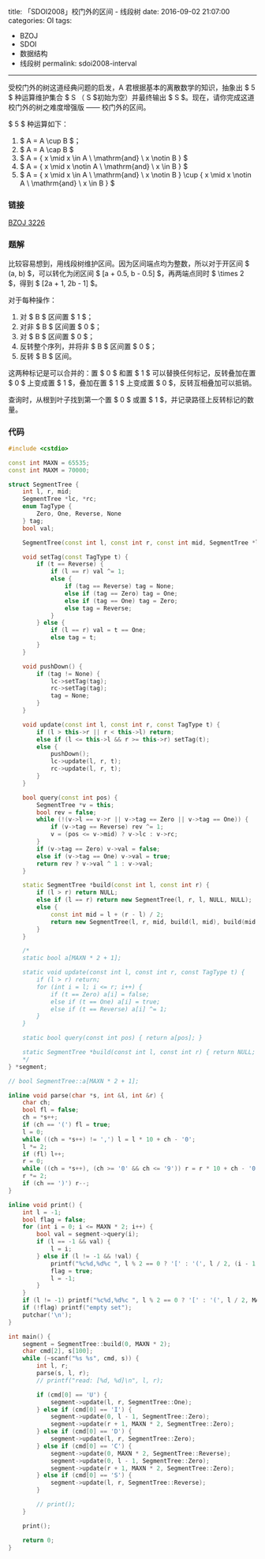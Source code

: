 title: 「SDOI2008」校门外的区间 - 线段树
date: 2016-09-02 21:07:00
categories: OI
tags:
  - BZOJ
  - SDOI
  - 数据结构
  - 线段树
permalink: sdoi2008-interval
---

受校门外的树这道经典问题的启发，A 君根据基本的离散数学的知识，抽象出 $ 5 $ 种运算维护集合 $ S $（$ S $初始为空）并最终输出 $ S $。现在，请你完成这道校门外的树之难度增强版 —— 校门外的区间。

$ 5 $ 种运算如下：

1. $ A = A \cup B $；
2. $ A = A \cap B $
3. $ A = \{ x \mid x \in A \ \mathrm{and} \ x \notin B \} $
4. $ A = \{ x \mid x \notin A \ \mathrm{and} \ x \in B \} $
5. $ A = \{ x \mid x \in A \ \mathrm{and} \ x \notin B \} \cup \{ x \mid x \notin A \ \mathrm{and} \ x \in B \} $

<!-- more -->

### 链接
[BZOJ 3226](http://www.lydsy.com/JudgeOnline/problem.php?id=3226)

### 题解
比较容易想到，用线段树维护区间。因为区间端点均为整数，所以对于开区间 $ (a, b) $，可以转化为闭区间 $ [a + 0.5, b - 0.5] $，再两端点同时 $ \times 2 $，得到 $ [2a + 1, 2b - 1] $。

对于每种操作：

1. 对 $ B $ 区间置 $ 1 $；
2. 对非 $ B $ 区间置 $ 0 $；
3. 对 $ B $ 区间置 $ 0 $；
4. 反转整个序列，并将非 $ B $ 区间置 $ 0 $；
5. 反转 $ B $ 区间。

这两种标记是可以合并的：置 $ 0 $ 和置 $ 1 $ 可以替换任何标记，反转叠加在置 $ 0 $ 上变成置 $ 1 $，叠加在置 $ 1 $ 上变成置 $ 0 $，反转互相叠加可以抵销。

查询时，从根到叶子找到第一个置 $ 0 $ 或置 $ 1 $，并记录路径上反转标记的数量。

### 代码
```c++
#include <cstdio>

const int MAXN = 65535;
const int MAXM = 70000;

struct SegmentTree {
	int l, r, mid;
	SegmentTree *lc, *rc;
	enum TagType {
		Zero, One, Reverse, None
	} tag;
	bool val;

	SegmentTree(const int l, const int r, const int mid, SegmentTree *lc, SegmentTree *rc) : l(l), r(r), mid(mid), lc(lc), rc(rc), tag(None), val(false) {}

	void setTag(const TagType t) {
		if (t == Reverse) {
			if (l == r) val ^= 1;
			else {
				if (tag == Reverse) tag = None;
				else if (tag == Zero) tag = One;
				else if (tag == One) tag = Zero;
				else tag = Reverse;
			}
		} else {
			if (l == r) val = t == One;
			else tag = t;
		}
	}

	void pushDown() {
		if (tag != None) {
			lc->setTag(tag);
			rc->setTag(tag);
			tag = None;
		}
	}

	void update(const int l, const int r, const TagType t) {
		if (l > this->r || r < this->l) return;
		else if (l <= this->l && r >= this->r) setTag(t);
		else {
			pushDown();
			lc->update(l, r, t);
			rc->update(l, r, t);
		}
	}

	bool query(const int pos) {
		SegmentTree *v = this;
		bool rev = false;
		while (!(v->l == v->r || v->tag == Zero || v->tag == One)) {
			if (v->tag == Reverse) rev ^= 1;
			v = (pos <= v->mid) ? v->lc : v->rc;
		}
		if (v->tag == Zero) v->val = false;
		else if (v->tag == One) v->val = true;
		return rev ? v->val ^ 1 : v->val;
	}

	static SegmentTree *build(const int l, const int r) {
		if (l > r) return NULL;
		else if (l == r) return new SegmentTree(l, r, l, NULL, NULL);
		else {
			const int mid = l + (r - l) / 2;
			return new SegmentTree(l, r, mid, build(l, mid), build(mid + 1, r));
		}
	}

	/*
	static bool a[MAXN * 2 + 1];

	static void update(const int l, const int r, const TagType t) {
		if (l > r) return;
		for (int i = l; i <= r; i++) {
			if (t == Zero) a[i] = false;
			else if (t == One) a[i] = true;
			else if (t == Reverse) a[i] ^= 1;
		}
	}

	static bool query(const int pos) { return a[pos]; }

	static SegmentTree *build(const int l, const int r) { return NULL; }
	*/
} *segment;

// bool SegmentTree::a[MAXN * 2 + 1];

inline void parse(char *s, int &l, int &r) {
	char ch;
	bool fl = false;
	ch = *s++;
	if (ch == '(') fl = true;
	l = 0;
	while ((ch = *s++) != ',') l = l * 10 + ch - '0';
	l *= 2;
	if (fl) l++;
	r = 0;
	while ((ch = *s++), (ch >= '0' && ch <= '9')) r = r * 10 + ch - '0';
	r *= 2;
	if (ch == ')') r--;
}

inline void print() {
	int l = -1;
	bool flag = false;
	for (int i = 0; i <= MAXN * 2; i++) {
		bool val = segment->query(i);
		if (l == -1 && val) {
			l = i;
		} else if (l != -1 && !val) {
			printf("%c%d,%d%c ", l % 2 == 0 ? '[' : '(', l / 2, (i - 1 + 1) / 2, (i - 1) % 2 == 0 ? ']' : ')');
			flag = true;
			l = -1;
		}
	}
	if (l != -1) printf("%c%d,%d%c ", l % 2 == 0 ? '[' : '(', l / 2, MAXN, ']'), flag = true;
	if (!flag) printf("empty set");
	putchar('\n');
}

int main() {
	segment = SegmentTree::build(0, MAXN * 2);
	char cmd[2], s[100];
	while (~scanf("%s %s", cmd, s)) {
		int l, r;
		parse(s, l, r);
		// printf("read: [%d, %d]\n", l, r);

		if (cmd[0] == 'U') {
			segment->update(l, r, SegmentTree::One);
		} else if (cmd[0] == 'I') {
			segment->update(0, l - 1, SegmentTree::Zero);
			segment->update(r + 1, MAXN * 2, SegmentTree::Zero);
		} else if (cmd[0] == 'D') {
			segment->update(l, r, SegmentTree::Zero);
		} else if (cmd[0] == 'C') {
			segment->update(0, MAXN * 2, SegmentTree::Reverse);
			segment->update(0, l - 1, SegmentTree::Zero);
			segment->update(r + 1, MAXN * 2, SegmentTree::Zero);
		} else if (cmd[0] == 'S') {
			segment->update(l, r, SegmentTree::Reverse);
		}

		// print();
	}

	print();

	return 0;
}
```